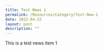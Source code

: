 ```yaml
---
title: Test News 1
permalink: /Resources/Category/Test-New-1
date: 2022-04-22
layout: post
description: ""
---
```

This is a test news item 1